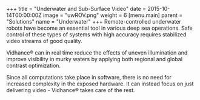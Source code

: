 +++
title = "Underwater and Sub-Surface Video"
date = 2015-10-14T00:00:00Z
image = "uwROV.png"
weight = 6
[menu.main]
parent = "Solutions"
name = "Underwater"
+++
Remote-controlled underwater robots have become an essential tool in various deep sea operations. Safe control of these types of systems with high accuracy requires stabilized video streams of good quality.

Vidhance® can in real time reduce the effects of uneven illumination and improve visibility in murky waters by applying both regional and global contrast optimization.
<!--more-->
Since all computations take place in software, there is no need for increased complexity in the exposed hardware. It can instead focus on just delivering video - Vidhance® takes care of the rest.
